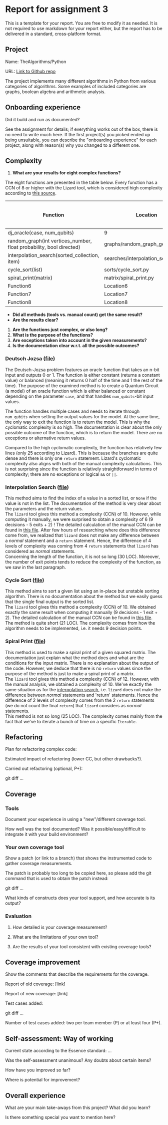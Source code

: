 # Report for assignment 3

This is a template for your report. You are free to modify it as needed.
It is not required to use markdown for your report either, but the report
has to be delivered in a standard, cross-platform format.

## Project

Name: TheAlgorithms/Python

URL: [Link to Github repo](https://github.com/TheAlgorithms/Python)

The project implements many different algorithms in Python from various categories of algorithms. Some examples of included categories are graphs, boolean algebra and arithmetic analysis.

## Onboarding experience

Did it build and run as documented?

See the assignment for details; if everything works out of the box,
there is no need to write much here. If the first project(s) you picked
ended up being unsuitable, you can describe the "onboarding experience"
for each project, along with reason(s) why you changed to a different one.

## Complexity

1. **What are your results for eight complex functions?**

The eight functions are presented in the table below. Every function has a CCN of 8 or higher with the Lizard tool, which is considered high complexity according to [this source](https://www.brandonsavage.net/code-complexity-and-clean-code/).

| Function                                                            | Location                         | CCN, Lizard | CCN, manual (Student 1) | CCN, manual (Student 2) | NLOC, Lizard |
| ------------------------------------------------------------------- | -------------------------------- | ----------- | ----------------------- | ----------------------- | ------------ |
| dj_oracle(case, num_qubits)                                         | 9                                | 9           | 9                       | 25                      |
| random_graph(int vertices_number, float probability, bool directed) | graphs/random_graph_generator.py | 8           | -                       | -                       | 29           |
| interpolation_search(sorted_collection, item)                       | searches/interpolation_search.py | 10          | 6                       | -                       | 30           |
| cycle_sort(list)                                                    | sorts/cycle_sort.py              | 10          | 10                      | -                       | 35           |
| spiral_print(matrix)                                                | matrix/spiral_print.py           | 12          | 10                      | -                       | NLOC5        |
| Function6                                                           | Location6                        | CCN6        | CCN6man1                | CCN6man2                | NLOC6        |
| Function7                                                           | Location7                        | CCN7        | CCN7man1                | CCN7man2                | NLOC7        |
| Function8                                                           | Location8                        | CCN8        | CCN8man1                | CCN8man2                | NLOC8        |

- **Did all methods (tools vs. manual count) get the same result?**
- **Are the results clear?**

1. **Are the functions just complex, or also long?**
2. **What is the purpose of the functions?**
3. **Are exceptions taken into account in the given measurements?**
4. **Is the documentation clear w.r.t. all the possible outcomes?**

### <a id="dj_oracle"></a>Deutsch Jozsa ([file](quantum/deutsch_jozsa.py))

The Deutsch-Jozsa problem features an oracle function that takes an n-bit input and outputs 0 or 1. The function is either constant (returns a constant value) or balanced (meaning it returns 0 half of the time and 1 the rest of the time). The purpose of the examined method is to create a Quantum Circuit (a model) of an oracle function which is either balanced or constant depending on the parameter `case`, and that handles `num_qubits`-bit input values.

The function handles multiple cases and needs to iterate through `num_qubits` when setting the output values for the model. At the same time, the only way to exit the function is to return the model. This is why the cyclomatic complexity is so high. The documentation is clear about the only possible outcome of the function, which is to return the model. There are no exceptions or alternative return values.

Compared to the high cyclomatic complexity, the function has relatively few lines (only 25 according to Lizard). This is because the branches are quite dense and there is only one `return` statement. Lizard's cyclomatic complexity also aligns with both of the manual complexity calculations. This is not surprising since the function is relatively straightforward in terms of complexity; there are no exceptions or logical `&&` or `||`.

### <a id="interpolationSearch"></a>Interpolation Search ([file](complex_functions/interpolation_search.py))

This method aims to find the index of a value in a sorted list, or `None` if the value is not in the list. The documentation of the method is very clear about the parameters and the return values.<br>
The `lizard` tool gives this method a complexity (CCN) of 10. However, while computing it manually, we were surprised to obtain a complexity of 6 (9 decisions - 5 exits + 2) ! The detailed calculation of the manual CCN can be found in [this file](complex_functions/interpolation_search.py). After few hours of researching where does this difference come from, we realized that `lizard` does not make any difference between a _normal_ statement and a `return` statement. Hence, the difference of 4 levels of complexity was coming from 4 `return` statements that `lizard` has considered as _normal_ statements.<br>
Concerning the length of the function, it is not so long (30 LOC). Moreover, the number of exit points tends to reduce the complexity of the function, as we saw in the last paragraph.<br>

### Cycle Sort ([file](complex_functions/cycle_sort.py))

This method aims to sort a given list using an in-place but unstable sorting algorithm. There is no documentation about the method but we easily guess that the single final output is the sorted list.<br>
The `lizard` tool gives this method a complexity (CCN) of 10. We obtained exactly the same result when computing it manually (9 decisions - 1 exit + 2). The detailed calculation of the manual CCN can be found in [this file](complex_functions/cycle_sort.py).<br>
The method is quite short (21 LOC). The complexity comes from how the algorithm needs to be implemented, i.e. it needs 9 decision points.

### Spiral Print ([file](complex_functions/spiral_print.py))

This method is used to make a spiral print of a given squared matrix. The documentation just explain what the method does and what are the conditions for the input matrix. There is no explanation about the output of the code. However, we deduce that there is no `return` values since the purpose of the method is just to make a spiral print of a matrix.<br>
The `lizard` tool gives this method a complexity (CCN) of 12. However, with the manual analysis, we obtained a complexity of 10. We've exactly the same situation as for the [interpolation search](#interpolationSearch), i.e. `lizard` does not make the difference between _normal_ statements and 'return' statements. Hence the difference of 2 levels of complexity comes from the 2 `return` statements (we do not count the final `return`) that `lizard` considers as _normal_ statements.<br>
This method is not so long (25 LOC). The complexity comes mainly from the fact that we've to iterate a bunch of time on a specific `Iterable`.

## Refactoring

Plan for refactoring complex code:

Estimated impact of refactoring (lower CC, but other drawbacks?).

Carried out refactoring (optional, P+):

git diff ...

## Coverage

### Tools

Document your experience in using a "new"/different coverage tool.

How well was the tool documented? Was it possible/easy/difficult to
integrate it with your build environment?

### Your own coverage tool

Show a patch (or link to a branch) that shows the instrumented code to
gather coverage measurements.

The patch is probably too long to be copied here, so please add
the git command that is used to obtain the patch instead:

git diff ...

What kinds of constructs does your tool support, and how accurate is
its output?

### Evaluation

1. How detailed is your coverage measurement?

2. What are the limitations of your own tool?

3. Are the results of your tool consistent with existing coverage tools?

## Coverage improvement

Show the comments that describe the requirements for the coverage.

Report of old coverage: [link]

Report of new coverage: [link]

Test cases added:

git diff ...

Number of test cases added: two per team member (P) or at least four (P+).

## Self-assessment: Way of working

Current state according to the Essence standard: ...

Was the self-assessment unanimous? Any doubts about certain items?

How have you improved so far?

Where is potential for improvement?

## Overall experience

What are your main take-aways from this project? What did you learn?

Is there something special you want to mention here?
